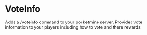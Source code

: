 # VoteInfo
Adds a /voteinfo command to your pocketmine server. Provides vote information to your players including how to vote and there rewards
